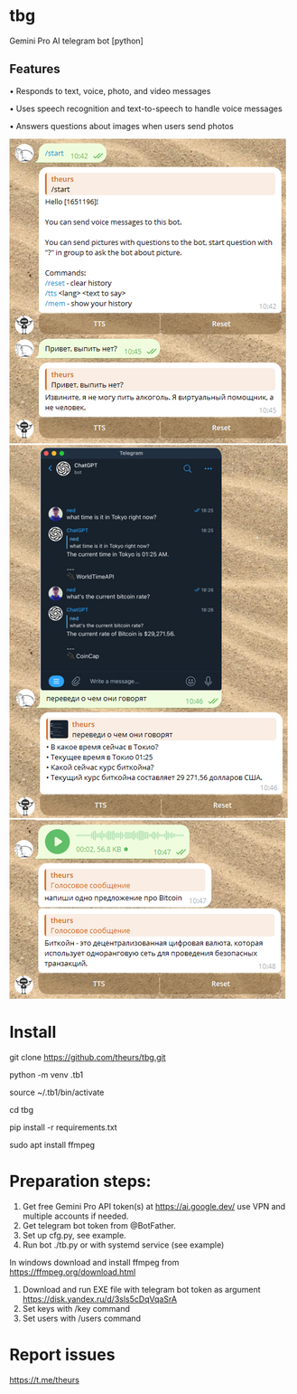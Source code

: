 # tbg
Gemini Pro AI telegram bot [python]

## Features

• Responds to text, voice, photo, and video messages

• Uses speech recognition and text-to-speech to handle voice messages

• Answers questions about images when users send photos

![example1](imgs/1.png) ![example1](imgs/2.png) ![example1](imgs/3.png)

# Install

git clone https://github.com/theurs/tbg.git

python -m venv .tb1

source ~/.tb1/bin/activate

cd tbg

pip install -r requirements.txt

sudo apt install ffmpeg


# Preparation steps:

1. Get free Gemini Pro API token(s) at https://ai.google.dev/ use VPN and multiple accounts if needed.
2. Get telegram bot token from @BotFather.
3. Set up cfg.py, see example.
4. Run bot ./tb.py or with systemd service (see example)

In windows download and install ffmpeg from https://ffmpeg.org/download.html
1. Download and run EXE file with telegram bot token as argument https://disk.yandex.ru/d/3sls5cDqVqaSrA
2. Set keys with /key command
3. Set users with /users command

# Report issues

https://t.me/theurs

